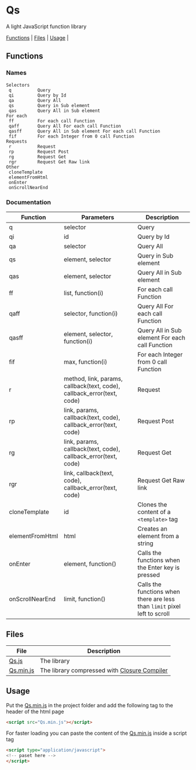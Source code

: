 # Qs
A light JavaScript function library

[Functions](#functions) | [Files](#files) | [Usage](#usage) | 

## Functions

### Names

```
Selectors
 q			Query
 qi			Query by Id
 qa			Query All
 qs			Query in Sub element
 qas		Query All in Sub element 
For each 
 ff			For each call Function
 qaff		Query All For each call Function
 qasff		Query All in Sub element For each call Function
 fif		For each Integer from 0 call Function 
Requests 
 r			Request 
 rp			Request Post
 rg			Request Get
 rgr		Request Get Raw link
Other
 cloneTemplate
 elementFromHtml
 onEnter
 onScrollNearEnd
```

### Documentation

Function | Parameters | Description
---- | ---- | ----
q | selector | Query
qi | id | Query by Id
qa | selector | Query All
qs | element, selector | Query in Sub element
qas | element, selector | Query All in Sub element
ff | list, function(i) | For each call Function
qaff | selector, function(i) | Query All For each call Function
qasff | element, selector, function(i) | Query All in Sub element For each call Function
fif | max, function(i) | For each Integer from 0 call Function
r | method, link, params, callback(text, code), callback_error(text, code) | Request 
rp | link, params, callback(text, code), callback_error(text, code) | Request Post
rg | link, params, callback(text, code), callback_error(text, code) | Request Get
rgr | link, callback(text, code), callback_error(text, code) | Request Get Raw link
cloneTemplate | id | Clones the content of a `<template>` tag
elementFromHtml | html | Creates an element from a string
onEnter | element, function() | Calls the functions when the Enter key is pressed
onScrollNearEnd | limit, function() | Calls the functions when there are less than `limit` pixel left to scroll

## Files

File | Description
---- | ----
[Qs.js](/Qs.js) | The library
[Qs.min.js](/Qs.min.js) | The library compressed with [Closure Compiler](https://closure-compiler.appspot.com/)


## Usage

Put the [Qs.min.js](/Qs.min.js) in the project folder and add the following tag to the header of the html page

```HTML
<script src="Qs.min.js"></script>
```

For faster loading you can paste the content of the [Qs.min.js](/Qs.min.js) inside a script tag

```HTML
<script type="application/javascript">
<!-- paset here -->
</script>
```
